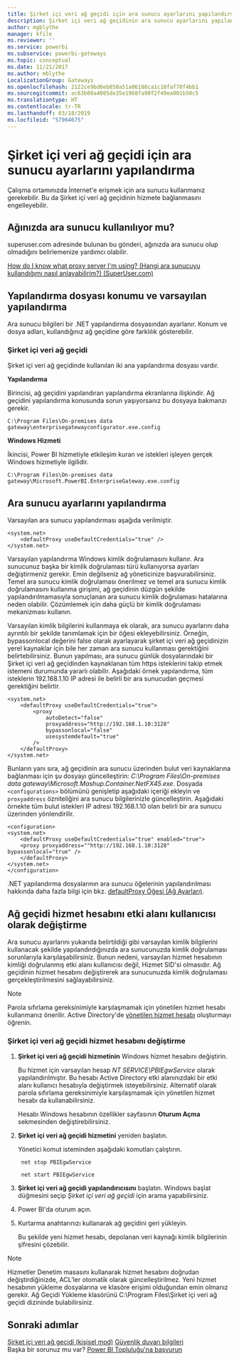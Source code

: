```yaml
---
title: Şirket içi veri ağ geçidi için ara sunucu ayarlarını yapılandırma
description: Şirket içi veri ağ geçidinin ara sunucu ayarlarını yapılandırmaya ilişkin bilgiler.
author: mgblythe
manager: kfile
ms.reviewer: ''
ms.service: powerbi
ms.subservice: powerbi-gateways
ms.topic: conceptual
ms.date: 11/21/2017
ms.author: mblythe
LocalizationGroup: Gateways
ms.openlocfilehash: 2122ce9bd6eb850a51a06188ca1c10faf78f4bb1
ms.sourcegitcommit: ac63b08a4085de35e1968fa90f2f49ea001b50c5
ms.translationtype: HT
ms.contentlocale: tr-TR
ms.lasthandoff: 03/18/2019
ms.locfileid: "57964675"
---
```

# <a name="configuring-proxy-settings-for-the-on-premises-data-gateway"></a>Şirket içi veri ağ geçidi için ara sunucu ayarlarını yapılandırma
Çalışma ortamınızda İnternet'e erişmek için ara sunucu kullanmanız gerekebilir. Bu da Şirket içi veri ağ geçidinin hizmete bağlanmasını engelleyebilir.

## <a name="does-your-network-use-a-proxy"></a>Ağınızda ara sunucu kullanılıyor mu?
superuser.com adresinde bulunan bu gönderi, ağınızda ara sunucu olup olmadığını belirlemenize yardımcı olabilir.

[How do I know what proxy server I'm using? (Hangi ara sunucuyu kullandığımı nasıl anlayabilirim?) (SuperUser.com)](https://superuser.com/questions/346372/how-do-i-know-what-proxy-server-im-using)

## <a name="configuration-file-location-and-default-configuration"></a>Yapılandırma dosyası konumu ve varsayılan yapılandırma
Ara sunucu bilgileri bir .NET yapılandırma dosyasından ayarlanır. Konum ve dosya adları, kullandığınız ağ geçidine göre farklılık gösterebilir.

### <a name="on-premises-data-gateway"></a>Şirket içi veri ağ geçidi
Şirket içi veri ağ geçidinde kullanılan iki ana yapılandırma dosyası vardır.

**Yapılandırma**

Birincisi, ağ geçidini yapılandıran yapılandırma ekranlarına ilişkindir. Ağ geçidini yapılandırma konusunda sorun yaşıyorsanız bu dosyaya bakmanzı gerekir.

    C:\Program Files\On-premises data gateway\enterprisegatewayconfigurator.exe.config

**Windows Hizmeti**

İkincisi, Power BI hizmetiyle etkileşim kuran ve istekleri işleyen gerçek Windows hizmetiyle ilgilidir.

    C:\Program Files\On-premises data gateway\Microsoft.PowerBI.EnterpriseGateway.exe.config

## <a name="configuring-proxy-settings"></a>Ara sunucu ayarlarını yapılandırma
Varsayılan ara sunucu yapılandırması aşağıda verilmiştir.

```
<system.net>
    <defaultProxy useDefaultCredentials="true" />
</system.net>
```


Varsayılan yapılandırma Windows kimlik doğrulamasını kullanır. Ara sunucunuz başka bir kimlik doğrulaması türü kullanıyorsa ayarları değiştirmeniz gerekir. Emin değilseniz ağ yöneticinize başvurabilirsiniz. Temel ara sunucu kimlik doğrulaması önerilmez ve temel ara sunucu kimlik doğrulamasını kullanma girişimi, ağ geçidinin düzgün şekilde yapılandırılmamasıyla sonuçlanan ara sunucu kimlik doğrulaması hatalarına neden olabilir. Çözümlemek için daha güçlü bir kimlik doğrulaması mekanizması kullanın.

Varsayılan kimlik bilgilerini kullanmaya ek olarak, ara sunucu ayarlarını daha ayrıntılı bir şekilde tanımlamak için bir <proxy> öğesi ekleyebilirsiniz. Örneğin, bypassonlocal değerini false olarak ayarlayarak şirket içi veri ağ geçidinizin yerel kaynaklar için bile her zaman ara sunucu kullanması gerektiğini belirtebilirsiniz. Bunun yapılması, ara sunucu günlük dosyalarındaki bir Şirket içi veri ağ geçidinden kaynaklanan tüm https isteklerini takip etmek istemeni durumunda yararlı olabilir. Aşağıdaki örnek yapılandırma, tüm isteklerin 192.168.1.10 IP adresi ile belirli bir ara sunucudan geçmesi gerektiğini belirtir.

```
<system.net>
    <defaultProxy useDefaultCredentials="true">
        <proxy  
            autoDetect="false"  
            proxyaddress="http://192.168.1.10:3128"  
            bypassonlocal="false"  
            usesystemdefault="true"
        />  
    </defaultProxy>
</system.net>
```

Bunların yanı sıra, ağ geçidinin ara sunucu üzerinden bulut veri kaynaklarına bağlanması için şu dosyayı güncelleştirin: *C:\Program Files\On-premises data gateway\Microsoft.Mashup.Container.NetFX45.exe*. Dosyada `<configurations>` bölümünü genişletip aşağıdaki içeriği ekleyin ve `proxyaddress` özniteliğini ara sunucu bilgilerinizle güncelleştirin. Aşağıdaki örnekte tüm bulut istekleri IP adresi 192.168.1.10 olan belirli bir ara sunucu üzerinden yönlendirilir.

```
<configuration>
<system.net>
    <defaultProxy useDefaultCredentials="true" enabled="true">
    <proxy proxyaddress=""http://192.168.1.10:3128" bypassonlocal="true" />
    </defaultProxy>
</system.net>
</configuration>
```

.NET yapılandırma dosyalarının ara sunucu öğelerinin yapılandırılması hakkında daha fazla bilgi için bkz. [defaultProxy Öğesi (Ağ Ayarları)](https://msdn.microsoft.com/library/kd3cf2ex.aspx).

## <a name="changing-the-gateway-service-account-to-a-domain-user"></a>Ağ geçidi hizmet hesabını etki alanı kullanıcısı olarak değiştirme
Ara sunucu ayarlarını yukarıda belirtildiği gibi varsayılan kimlik bilgilerini kullanacak şekilde yapılandırdığınızda ara sunucunuzda kimlik doğrulaması sorunlarıyla karşılaşabilirsiniz. Bunun nedeni, varsayılan hizmet hesabının kimliği doğrulanmış etki alanı kullanıcısı değil, Hizmet SID'si olmasıdır. Ağ geçidinin hizmet hesabını değiştirerek ara sunucunuzda kimlik doğrulaması gerçekleştirilmesini sağlayabilirsiniz.

> [!NOTE]
> Parola sıfırlama gereksinimiyle karşılaşmamak için yönetilen hizmet hesabı kullanmanız önerilir. Active Directory'de [yönetilen hizmet hesabı](https://technet.microsoft.com/library/dd548356.aspx) oluşturmayı öğrenin.
> 
> 

### <a name="change-the-on-premises-data-gateway-service-account"></a>Şirket içi veri ağ geçidi hizmet hesabını değiştirme
1. **Şirket içi veri ağ geçidi hizmetinin** Windows hizmet hesabını değiştirin.

    Bu hizmet için varsayılan hesap *NT SERVICE\PBIEgwService* olarak yapılandırılmıştır. Bu hesabı Active Directory etki alanınızdaki bir etki alanı kullanıcı hesabıyla değiştirmek isteyebilirsiniz. Alternatif olarak parola sıfırlama gereksinimiyle karşılaşmamak için yönetilen hizmet hesabı da kullanabilirsiniz.

    Hesabı Windows hesabının özellikler sayfasının **Oturum Açma** sekmesinden değiştirebilirsiniz.
2. **Şirket içi veri ağ geçidi hizmetini** yeniden başlatın.

    Yönetici komut isteminden aşağıdaki komutları çalıştırın.

        net stop PBIEgwService

        net start PBIEgwService
3. **Şirket içi veri ağ geçidi yapılandırıcısını** başlatın. Windows başlat düğmesini seçip *Şirket içi veri ağ geçidi* için arama yapabilirsiniz.
4. Power BI'da oturum açın.
5. Kurtarma anahtarınızı kullanarak ağ geçidini geri yükleyin.

    Bu şekilde yeni hizmet hesabı, depolanan veri kaynağı kimlik bilgilerinin şifresini çözebilir.

> [!NOTE]
> Hizmetler Denetim masasını kullanarak hizmet hesabını doğrudan değiştirdiğinizde, ACL’ler otomatik olarak güncelleştirilmez. Yeni hizmet hesabının yükleme dosyalarına ve klasöre erişimi olduğundan emin olmanız gerekir. Ağ Geçidi Yükleme klasörünü C:\Program Files\Şirket içi veri ağ geçidi dizininde bulabilirsiniz. 
> 

## <a name="next-steps"></a>Sonraki adımlar
[Şirket içi veri ağ geçidi (kişisel mod)](service-gateway-personal-mode.md)
[Güvenlik duvarı bilgileri](service-gateway-onprem-tshoot.md#firewall-or-proxy)  
Başka bir sorunuz mu var? [Power BI Topluluğu'na başvurun](http://community.powerbi.com/)

